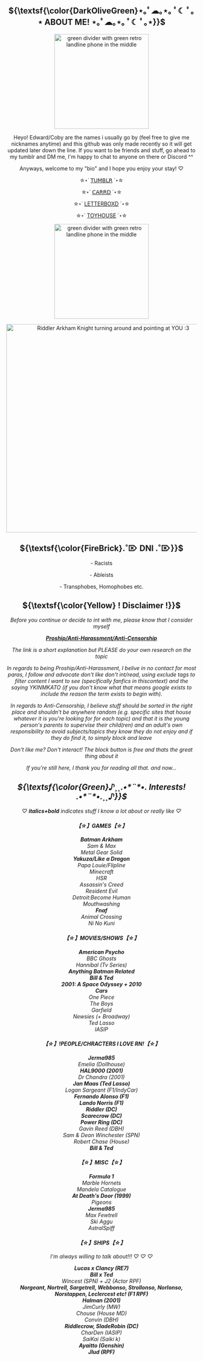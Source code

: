  <my coding is doo doo water and could probably be made easier if i actually learnt html SHUSH>
  
  <h2 align="center"> 
   ${\textsf{\color{DarkOliveGreen}⋆｡ﾟ☁︎｡⋆｡ ﾟ☾ ﾟ｡⋆ ABOUT ME! ⋆｡ﾟ☁︎｡⋆｡ ﾟ☾ ﾟ｡⋆}}$   
</h2> 

<p align="center">
<img width="250" src="https://64.media.tumblr.com/e54097b05393e4e6ee8ea2a1bee500af/d1fe39a742a32485-07/s400x600/1a72df4c0e1bd2fc900c5deb5c7ab61fb183e9f9.png" alt="green divider with green retro landline phone in the middle">
</p> 

<p align=center>
  Heyo! Edward/Coby are the names i usually go by (feel free to give me nicknames anytime) and this github was only made recently so it will get updated later down the line. If you want  to be friends and stuff, go ahead to my tumblr and DM me, I'm happy to chat to anyone on there or Discord ^^
</p>

<p align=center>
  Anyways, welcome to my "bio" and I hope you enjoy your stay! ♡
</p>

<div align="center">
 
✮⋆˙ [𝖳𝖴𝖬𝖡𝖫𝖱](https://www.tumblr.com/obsessive-jan) ˙⋆✮
</div>

<div align="center">
 
✮⋆˙ [𝖢𝖠𝖱𝖱𝖣](https://scaretheenygma.carrd.co) ˙⋆✮
</div>

<div align="center">
 
✮⋆˙ [LETTERBOXD](https://letterboxd.com/coby69/) ˙⋆✮
</div>

<div align="center">
 
✮⋆˙ [TOYHOUSE](https://toyhou.se/WorldWideDestruction) ˙⋆✮
</div>

<p align="center">
<img width="250" src="https://64.media.tumblr.com/e54097b05393e4e6ee8ea2a1bee500af/d1fe39a742a32485-07/s400x600/1a72df4c0e1bd2fc900c5deb5c7ab61fb183e9f9.png" alt="green divider with green retro landline phone in the middle">
</p> 

<p align="center">
<img width="550" src="https://64.media.tumblr.com/b5adba3cf59f468ccdb3dfa17ead3d10/tumblr_nqkvuaGx491thnuezo3_540.gif" alt="Riddler Arkham Knight turning around and pointing at YOU :3">
</p> 

<h2 align="center">
  ${\textsf{\color{FireBrick}.˚⌦ DNI .˚⌦}}$
</h2>

<p align="center">
  - Racists
</p>

<p align="center">
  - Ableists
</p>

<p align="center">
  - Transphobes, Homophobes etc.
</p>

<h2 align="center"> ${\textsf{\color{Yellow} ! Disclaimer !}}$ </h2>

<div align="center">
<i>Before you continue or decide to int with me, please know that I consider myself
 </div>

 <div align="center">
    
   [<b>Proship/Anti-Harassment/Anti-Censorship</b>](https://define-proship.carrd.co)
</div>

<div align="center">
<i>The link is a short explanation but PLEASE do your own research on the topic

In regards to being Proship/Anti-Harassment, I belive in no contact for most paras, I follow and advocate don't like don't int/read, using exclude tags to filter content I want to see (specifically fanfics in thiscontext) and the saying YKINMKATO (if you don't know what that means google exists to include the reason the term exists to begin with). 

In regards to Anti-Censorship, I believe stuff should be sorted in the right place and shouldn't be anywhere random (e.g. specific sites that house whatever it is you're looking for for each topic) and that it is the young person's parents to supervise their child(ren) and an adult's own responsibility to avoid subjects/topics they know they do not enjoy and if they do find it, to simply block and leave
 
 Don't like me? Don't interact! 
   The block button is free and thats the great thing about it

   If you're still here, I thank you for reading all that. and now...
 </div>

 <h2 align="center"> ${\textsf{\color{Green}♪¸¸.•*¨*•. Interests! .•*¨*•.¸¸♪}}$ </h2>
 
 <div align="center">
   ♡ <i><b>italics+bold</b></i> indicates stuff I know a lot about or really like ♡
 </div>
 
 <h4 align="center"> 【☆】GAMES【☆】  </h4>

 <div align="center">
<i><b>Batman Arkham</b></i>
 </div>
<div align="center">
Sam & Max
</div>
 <div align="center">
Metal Gear Solid
 </div>
 <div align="center">
<i><b>Yakuza/Like a Dragon</b></i>
 </div>
  <div align="center">
Papa Louie/Flipline
  </div>
   <div align="center">
Minecraft
   </div>
 <div align="center">
HSR
 </div>
  <div align="center">
Assassin's Creed
  </div>
   <div align="center">
Resident Evil
   </div>
   <div align="center">
Detroit:Become Human
 </div>
<div align="center">
Mouthwashing
</div>
 <div align="center">
<i><b>Fnaf</b></i>
 </div>
  <div align="center">
Animal Crossing
  </div>
   <div align="center">
Ni No Kuni
   </div>

 <h4 align="center"> 【☆】MOVIES/SHOWS【☆】  </h4>

 <div align="center">
<i><b>American Psycho</b></i>
 </div>
  <div align="center">
BBC Ghosts
 </div>
 <div align="center">
Hannibal (Tv Series)
 </div>
 <div align="center">
<i><b>Anything Batman Related</b></i>
 </div>
 <div align="center">
<i><b>Bill & Ted</b></i>
 </div>
 <div align="center">
<i><b>2001: A Space Odyssey + 2010</b></i>
 </div>
 <div align="center">
<i><b>Cars</b></i>
 </div>
 <div align="center">
One Piece
 </div>
<div align="center">
The Boys
 </div>
 <div align="center">
Garfield
 </div>
 <div align="center">
Newsies (+ Broadway)
 </div>
 <div align="center">
Ted Lasso
 </div>
 <div align="center">
IASIP
 </div>
 
  <h4 align="center"> 【☆】!PEOPLE/CHRACTERS I LOVE RN!【☆】  </h4>

 <div align="center">
<i><b>Jerma985</b></i>
 </div>
  <div align="center">
Emelia (Dollhouse)
 </div>
  <div align="center">
<i><b>HAL9000 (2001)</b></i>
 </div>
  <div align="center">
Dr Chandra (2001)
 </div>
   <div align="center">
<i><b>Jan Maas (Ted Lasso)</b></i>
 </div>
  <div align="center">
Logan Sargeant (F1/IndyCar)
 </div>
   <div align="center">
<i><b>Fernando Alonso (F1)</b></i>
 </div>
   <div align="center">
<i><b>Lando Norris (F1)</b></i>
 </div>
  <div align="center">
<i><b>Riddler (DC)</b></i>
 </div>
  <div align="center">
<i><b>Scarecrow (DC)</b></i>
 </div>
   <div align="center">
<i><b>Power Ring (DC)</b></i>
 </div>
   <div align="center">
Gavin Reed (DBH)
 </div>
   <div align="center">
Sam & Dean Winchester (SPN)
 </div>
   <div align="center">
Robert Chase (House)
 </div>
   <div align="center">
<i><b>Bill & Ted</b></i>
 </div>
 
 

  <h4 align="center"> 【☆】MISC【☆】  </h4>

 <div align="center">
<i><b>Formula 1</b></i>
 </div>
 <div align="center">
Marble Hornets
 </div>
   <div align="center">
Mandela Catalogue
 </div>
   <div align="center">
<i><b>At Death's Door (1999)</b></i>
 </div>
 <div align="center">
Pigeons
 </div>
   <div align="center">
<i><b>Jerma985</b></i>
 </div>
   <div align="center">
Max Fewtrell
 </div>
   <div align="center">
Ski Aggu
 </div>
 <div align="center">
AstralSpiff
 </div>

<h4 align="center"> 【☆】SHIPS【☆】  </h4>

<p align="center">
 <i>I'm always willing to talk about!!! ♡ ♡ ♡
 </p>

  <div align="center">
<i><b>Lucas x Clancy (RE7)</b></i>
 </div>
 
 <div align="center">
<i><b>Bill x Ted</b></i>
 </div>

 <div align="center">
Wincest (SPN) + J2 (Actor RPF)
 </div>

 <div align="center">
<i><b>Norgeant, Nortrell, Sargetrell, Webbonso, Strollonso, Norlonso, Norstappen, Leclercest etc! (F1 RPF)</b></i>
 </div>

 <div align="center">
<i><b>Halman (2001)</b></i>
 </div>

<div align="center">
JimCurly (MW)
 </div>

 <div align="center">
Chouse (House MD)
 </div>

  <div align="center">
Convin (DBH)
 </div>

  <div align="center">
<i><b>Riddlecrow, SladeRobin (DC)</b></i>
 </div>

<div align="center">
CharDen (IASIP)
 </div>

<div align="center">
SaiKai (Saiki k)
 </div>

<div align="center">
<i><b>Ayaitto (Genshin)</b></i>
 </div>

<div align="center">
<i><b>Jlud (RPF)</b></i>
 </div>
